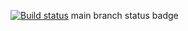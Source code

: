 [![Build status](https://ci.appveyor.com/api/projects/status/gv5j6oifh2negtft?svg=true)](https://ci.appveyor.com/project/Relict26/2-patterns)
main branch status badge
